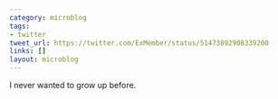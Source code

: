 ```yaml
---
category: microblog
tags:
- twitter
tweet_url: https://twitter.com/ExMember/status/51473892908339200
links: []
layout: microblog
---
```

I never wanted to grow up before.
